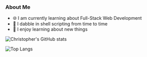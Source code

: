 ### About Me
- 🌐 I am currently learning about Full-Stack Web Development
- 🐚 I dabble in shell scripting from time to time
- 🌱 I enjoy learning about new things

![Christopher's GitHub stats](https://github-readme-stats.vercel.app/api?username=cbbartlett&theme=shadow_blue&show_icons=true)

![Top Langs](https://github-readme-stats.vercel.app/api/top-langs/?username=cbbartlett&theme=shadow_blue&layout=compact)
